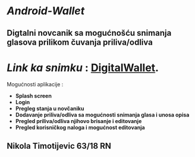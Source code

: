 # ***Android-Wallet***

## Digtalni novcanik sa mogućnošću snimanja glasova prilikom čuvanja priliva/odliva

# ***Link ka snimku*** : [DigitalWallet](https://user-images.githubusercontent.com/72966266/236635826-1feaad07-3359-426b-9d6f-2f9d9e5b7b10.mp4).

Mogućnosti aplikacije :

+ **Splash screen**
+ **Login**
+ **Pregleg stanja u novčaniku**
+ **Dodavanje priliva/odliva sa mogućnosti snimanja glasa i unosa opisa**
+ **Pregled priliva/odliva njihovo brisanje i editovanje**
+ **Pregled korisničkog naloga i mogućnost editovanja**


## Nikola Timotijevic 63/18 RN
